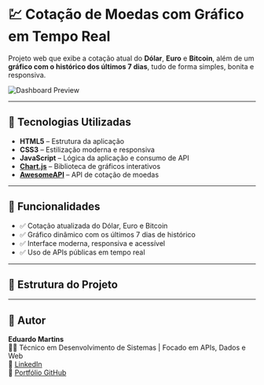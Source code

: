# 💹 Cotação de Moedas com Gráfico em Tempo Real

Projeto web que exibe a cotação atual do **Dólar**, **Euro** e **Bitcoin**, além de um **gráfico com o histórico dos últimos 7 dias**, tudo de forma simples, bonita e responsiva.

![Dashboard Preview](./cotacao-preview.png)

---

## 🚀 Tecnologias Utilizadas

- **HTML5** – Estrutura da aplicação  
- **CSS3** – Estilização moderna e responsiva  
- **JavaScript** – Lógica da aplicação e consumo de API  
- **[Chart.js](https://www.chartjs.org/)** – Biblioteca de gráficos interativos  
- **[AwesomeAPI](https://docs.awesomeapi.com.br/)** – API de cotação de moedas

---

## 📸 Funcionalidades

- ✅ Cotação atualizada do Dólar, Euro e Bitcoin  
- ✅ Gráfico dinâmico com os últimos 7 dias de histórico  
- ✅ Interface moderna, responsiva e acessível  
- ✅ Uso de APIs públicas em tempo real

---

## 📁 Estrutura do Projeto


---

## 🧠 Autor

**Eduardo Martins**  
👨‍💻 Técnico em Desenvolvimento de Sistemas | Focado em APIs, Dados e Web  
🔗 [LinkedIn](https://www.linkedin.com/in/eduardo-martins-575521245)  
📁 [Portfólio GitHub](https://github.com/Eduuh007)


